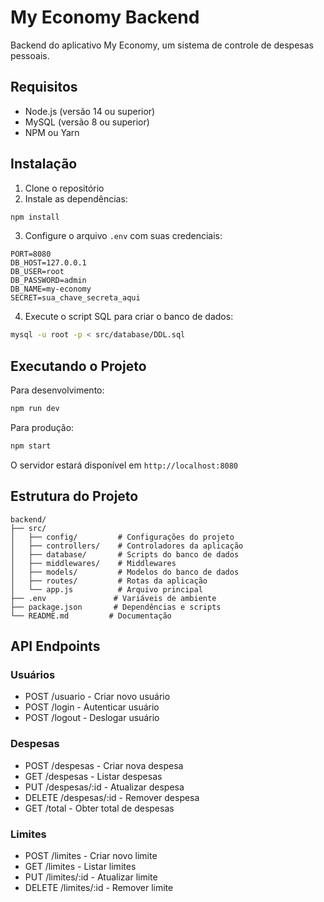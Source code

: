 # My Economy Backend

Backend do aplicativo My Economy, um sistema de controle de despesas pessoais.

## Requisitos

- Node.js (versão 14 ou superior)
- MySQL (versão 8 ou superior)
- NPM ou Yarn

## Instalação

1. Clone o repositório
2. Instale as dependências:
```bash
npm install
```

3. Configure o arquivo `.env` com suas credenciais:
```env
PORT=8080
DB_HOST=127.0.0.1
DB_USER=root
DB_PASSWORD=admin
DB_NAME=my-economy
SECRET=sua_chave_secreta_aqui
```

4. Execute o script SQL para criar o banco de dados:
```bash
mysql -u root -p < src/database/DDL.sql
```

## Executando o Projeto

Para desenvolvimento:
```bash
npm run dev
```

Para produção:
```bash
npm start
```

O servidor estará disponível em `http://localhost:8080`

## Estrutura do Projeto

```
backend/
├── src/
│   ├── config/         # Configurações do projeto
│   ├── controllers/    # Controladores da aplicação
│   ├── database/       # Scripts do banco de dados
│   ├── middlewares/    # Middlewares
│   ├── models/         # Modelos do banco de dados
│   ├── routes/         # Rotas da aplicação
│   └── app.js          # Arquivo principal
├── .env               # Variáveis de ambiente
├── package.json       # Dependências e scripts
└── README.md         # Documentação
```

## API Endpoints

### Usuários
- POST /usuario - Criar novo usuário
- POST /login - Autenticar usuário
- POST /logout - Deslogar usuário

### Despesas
- POST /despesas - Criar nova despesa
- GET /despesas - Listar despesas
- PUT /despesas/:id - Atualizar despesa
- DELETE /despesas/:id - Remover despesa
- GET /total - Obter total de despesas

### Limites
- POST /limites - Criar novo limite
- GET /limites - Listar limites
- PUT /limites/:id - Atualizar limite
- DELETE /limites/:id - Remover limite 